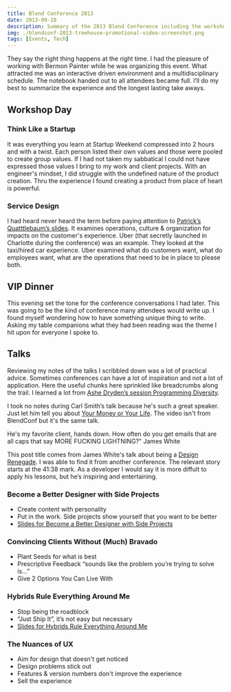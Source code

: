 ```yaml
---
title: Blend Conference 2013
date: 2013-09-10
description: Summary of the 2013 Blend Conference including the workshops, VIP dinner, and the talks attended including Ashe Dryden, James White and Carl Smith
img: ./blendconf-2013-treehouse-promotional-video-screenshot.png
tags: [Events, Tech]
---
```

They say the right thing happens at the right time. I had the pleasure of working with Bermon Painter while he was organizing this event. What attracted me was an interactive driven environment and a multidisciplinary schedule. The notebook handed out to all attendees became full. I’ll do my best to summarize the experience and the longest lasting take aways.
## Workshop Day
### Think Like a Startup
It was everything you learn at Startup Weekend compressed into 2 hours and with a twist. Each person listed their own values and those were pooled to create group values. If I had not taken my sabbatical I could not have expressed those values I bring to my work and client projects. With an engineer's mindset, I did struggle with the undefined nature of the product creation. Thru the experience I found creating a product from place of heart is powerful.
### Service Design
I had heard never heard the term before paying attention to [Patrick’s Quatttlebaum’s slides](https://ptquattlebaum.tumblr.com/post/60645307036/service-design-making-blend-conference). It examines operations, culture & organization for impacts on the customer's experience. Uber (that secretly launched in Charlotte during the conference) was an example. They looked at the taxi/hired car experience. Uber examined what do customers want, what do employees want, what are the operations that need to be in place to please both.
## VIP Dinner
This evening set the tone for the conference conversations I had later. This was going to be the kind of conference many attendees would write up. I found myself wondering how to have something unique thing to write. Asking my table companions what they had been reading was the theme I hit upon for everyone I spoke to.
## Talks
Reviewing my notes of the talks I scribbled down was a lot of practical advice. Sometimes conferences can have a lot of inspiration and not a lot of application. Here the useful chunks here sprinkled like breadcrumbs along the trail. I learned a lot from [Ashe Dryden’s session Programming Diversity](https://ashedryden.com/blend-conf-keynote-programming-diversity).

I took no notes during Carl Smith’s talk because he's such a great speaker. Just let him tell you about [Your Money or Your Life](https://www.youtube.com/watch?v=bs0OcvwgpGk). The video isn't from BlendConf but it's the same talk.

He's my favorite client, hands down. How often do you get emails that are all caps that say MORE FUCKING LIGHTNING?" James White

This post title comes from James White's talk about being a [Design Renegade](https://www.youtube.com/watch?v=dXul0Xojci0). I was able to find it from another conference. The relevant story starts at the 41:38 mark. As a developer I would say it is more diffult to apply his lessons, but he’s inspiring and entertaining.
### Become a Better Designer with Side Projects
* Create content with personality
* Put in the work. Side projects show yourself that you want to be better
* [Slides for Become a Better Designer with Side Projects](https://speakerdeck.com/ttimsmith/become-a-better-designer-with-side-projects-blend-conf)

### Convincing Clients Without (Much) Bravado
* Plant Seeds for what is best
* Prescriptive Feedback “sounds like the problem you’re trying to solve is…”
* Give 2 Options You Can Live With

### Hybrids Rule Everything Around Me
* Stop being the roadblock
* “Just Ship It”, it’s not easy but necessary
* [Slides for Hybrids Rule Everything Around Me](https://speakerdeck.com/bryan/hybrids-rule-everything-around-me-blendconf)

### The Nuances of UX
* Aim for design that doesn't get noticed
* Design problems stick out
* Features & version numbers don't improve the experience
* Sell the experience